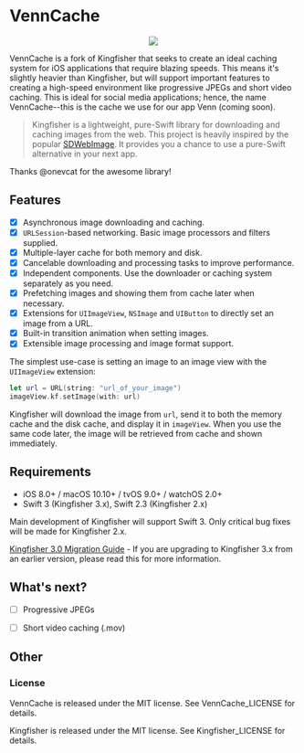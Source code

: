 # VennCache

<p align="center">
<img src="https://img.shields.io/badge/made%20with-%3C3-orange.svg">
</p>

VennCache is a fork of Kingfisher that seeks to create an ideal caching system for iOS applications that require blazing speeds. This means it's slightly heavier than Kingfisher, but will support important features to creating a high-speed environment like progressive JPEGs and short video caching. This is ideal for social media applications; hence, the name VennCache--this is the cache we use for our app Venn (coming soon).

> Kingfisher is a lightweight, pure-Swift library for downloading and caching images from the web. This project is heavily inspired by the popular [SDWebImage](https://github.com/rs/SDWebImage). It provides you a chance to use a pure-Swift alternative in your next app.

Thanks @onevcat for the awesome library!

## Features

- [x] Asynchronous image downloading and caching.
- [x] `URLSession`-based networking. Basic image processors and filters supplied.
- [x] Multiple-layer cache for both memory and disk.
- [x] Cancelable downloading and processing tasks to improve performance.
- [x] Independent components. Use the downloader or caching system separately as you need.
- [x] Prefetching images and showing them from cache later when necessary.
- [x] Extensions for `UIImageView`, `NSImage` and `UIButton` to directly set an image from a URL.
- [x] Built-in transition animation when setting images.
- [x] Extensible image processing and image format support.

The simplest use-case is setting an image to an image view with the `UIImageView` extension:

```swift
let url = URL(string: "url_of_your_image")
imageView.kf.setImage(with: url)
```

Kingfisher will download the image from `url`, send it to both the memory cache and the disk cache, and display it in `imageView`. When you use the same code later, the image will be retrieved from cache and shown immediately.

## Requirements

- iOS 8.0+ / macOS 10.10+ / tvOS 9.0+ / watchOS 2.0+
- Swift 3 (Kingfisher 3.x), Swift 2.3 (Kingfisher 2.x)

Main development of Kingfisher will support Swift 3. Only critical bug fixes will be made for Kingfisher 2.x.

[Kingfisher 3.0 Migration Guide](https://github.com/onevcat/Kingfisher/wiki/Kingfisher-3.0-Migration-Guide) - If you are upgrading to Kingfisher 3.x from an earlier version, please read this for more information.

## What's next?

- [ ] Progressive JPEGs

- [ ] Short video caching (.mov)

## Other

### License

VennCache is released under the MIT license. See VennCache_LICENSE for details.

Kingfisher is released under the MIT license. See Kingfisher_LICENSE for details.


